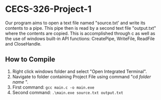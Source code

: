 # CECS-326-Project-1

Our program aims to open a text file named "source.txt' and write its contents to a pipe.  This pipe then is read by a second text file "output.txt" where the contents are copied.  This is accomplished through c as well as the use of windows built-in API functions: CreatePipe, WriteFile, ReadFile and CloseHandle.  

## How to Compile
1. Right click windows folder and select "Open Integrated Terminal".
2. Navigate to folder containing Project File using command "cd *folder name* ".
3. First command: `gcc main.c -o main.exe`
4. Second command: `.\main.exe source.txt output.txt`
